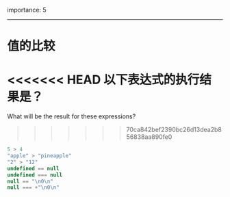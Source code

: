 importance: 5

---

# 值的比较

<<<<<<< HEAD
以下表达式的执行结果是？
=======
What will be the result for these expressions?
>>>>>>> 70ca842bef2390bc26d13dea2b856838aa890fe0

```js no-beautify
5 > 4
"apple" > "pineapple"
"2" > "12"
undefined == null
undefined === null
null == "\n0\n"
null === +"\n0\n"
```

